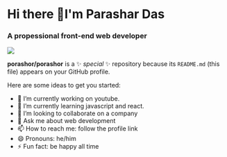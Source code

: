 # Hi there 👋I'm Parashar Das
### A propessional front-end web developer
<img src="[https://scontent.fcla2-1.fna.fbcdn.net/v/t1.6435-9/172120861_102659221950441_7595734938926505294_n.jpg?_nc_cat=100&ccb=1-7&_nc_sid=2be8e3&_nc_eui2=AeEEQCs86ArQHgROTzbEf4NnGgI0Q275PoYaAjRDbvk-hkjPjihKs_ks2DfP9Q1cU80XPBFwrCpvq-UanN7P89a2&_nc_ohc=G4Go2yYOQWUAX9LUy_M&_nc_ht=scontent.fcla2-1.fna&oh=00_AfAB58civjxhlMLmXMohCmSv41JG0FpFlEGIo3aRo2CAQQ&oe=65B21D5B](https://web.facebook.com/photo/?fbid=757449999804690&set=a.102655955284101)">


**porashor/porashor** is a ✨ _special_ ✨ repository because its `README.md` (this file) appears on your GitHub profile.

Here are some ideas to get you started:

- 🔭 I’m currently working on youtube.
- 🌱 I’m currently learning javascript and react.
- 👯 I’m looking to collaborate on a company
- 💬 Ask me about web development 
- 📫 How to reach me: follow the profile link
- 😄 Pronouns: he/him
- ⚡ Fun fact: be happy all time
